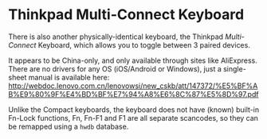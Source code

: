 Thinkpad Multi-Connect Keyboard
===============================

There is also another physically-identical keyboard, the Thinkpad
*Multi-Connect* Keyboard, which allows you to toggle between 3 paired devices.

It appears to be China-only, and only available through sites like AliExpress.
There are no drivers for any OS (iOS/Android or Windows), just a single-sheet
manual is available here:
http://webdoc.lenovo.com.cn/lenovowsi/new_cskb/att/147372/%E5%BF%AB%E9%80%9F%E4%BD%BF%E7%94%A8%E6%8C%87%E5%8D%97.pdf

Unlike the Compact keyboards, the keyboard does not have (known) built-in
Fn-Lock functions, Fn, Fn-F1 and F1 are all separate scancodes, so they can be
remapped using a ``hwdb`` database.
